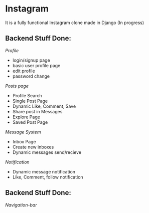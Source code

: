 # Instagram
It is a fully functional Instagram clone made in Django (In progress)

## Backend Stuff Done:

*Profile*
* login/signup page
* basic user profile page
* edit profile
* password change

*Posts page*
* Profile Search
* Single Post Page
* Dynamic Like, Comment, Save 
* Share post in Messages
* Explore Page
* Saved Post Page

*Message System*
* Inbox Page
* Create new inboxes
* Dynamic messages send/recieve

*Notification*
* Dynamic message notification
* Like, Comment, follow notification

## Backend Stuff Done:

*Navigation-bar*

